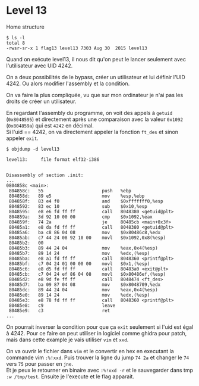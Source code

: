 # Level 13

Home structure
```
$ ls -l
total 8
-rwsr-sr-x 1 flag13 level13 7303 Aug 30  2015 level13
```
Quand on exécute level13, il nous dit qu'on peut le lancer seulement avec l'utilisateur avec UID 4242.

On a deux possibilités de le bypass, créer un utilisateur et lui définir l'UID 4242. Ou alors modifier l'assembly et la condition.

On va faire la plus compliquée, vu que sur mon ordinateur je n'ai pas les droits de créer un utilisateur.

En regardant l'assembly du programme, on voit des appels à `getuid` (`0x8048595`) et directement après une comparaison avec la valeur `0x1092` (`0x804859a`) qui est `4242` en décimal.</br>
Si l'uid == 4242, on va directement appeler la fonction `ft_des` et sinon appeler `exit`.
```
$ objdump -d level13

level13:     file format elf32-i386


Disassembly of section .init:
...
0804858c <main>:
 804858c:	55                   	push   %ebp
 804858d:	89 e5                	mov    %esp,%ebp
 804858f:	83 e4 f0             	and    $0xfffffff0,%esp
 8048592:	83 ec 10             	sub    $0x10,%esp
 8048595:	e8 e6 fd ff ff       	call   8048380 <getuid@plt>
 804859a:	3d 92 10 00 00       	cmp    $0x1092,%eax
 804859f:	74 2a                	je     80485cb <main+0x3f>
 80485a1:	e8 da fd ff ff       	call   8048380 <getuid@plt>
 80485a6:	ba c8 86 04 08       	mov    $0x80486c8,%edx
 80485ab:	c7 44 24 08 92 10 00 	movl   $0x1092,0x8(%esp)
 80485b2:	00
 80485b3:	89 44 24 04          	mov    %eax,0x4(%esp)
 80485b7:	89 14 24             	mov    %edx,(%esp)
 80485ba:	e8 a1 fd ff ff       	call   8048360 <printf@plt>
 80485bf:	c7 04 24 01 00 00 00 	movl   $0x1,(%esp)
 80485c6:	e8 d5 fd ff ff       	call   80483a0 <exit@plt>
 80485cb:	c7 04 24 ef 86 04 08 	movl   $0x80486ef,(%esp)
 80485d2:	e8 9d fe ff ff       	call   8048474 <ft_des>
 80485d7:	ba 09 87 04 08       	mov    $0x8048709,%edx
 80485dc:	89 44 24 04          	mov    %eax,0x4(%esp)
 80485e0:	89 14 24             	mov    %edx,(%esp)
 80485e3:	e8 78 fd ff ff       	call   8048360 <printf@plt>
 80485e8:	c9                   	leave
 80485e9:	c3                   	ret
...
```

On pourrait inverser la condition pour que ça `exit` seulement si l'uid est égal à 4242. Pour ce faire on peut utiliser in logiciel comme ghidra pour patch, mais dans cette example je vais utiliser `vim` et `xxd`.

On va ouvrir le fichier dans `vim` et le convertir en hex en executant la commande vim `:%!xxd`.
Puis trouver la ligne du jump `74 2a` et changer le `74` vers `75` pour passer en `jne`.<br/>
Et je peux le retourner en binaire avec `:%!xxd -r` et le sauvegarder dans tmp `:w /tmp/test`.
Ensuite je l'execute et le flag apparait.
